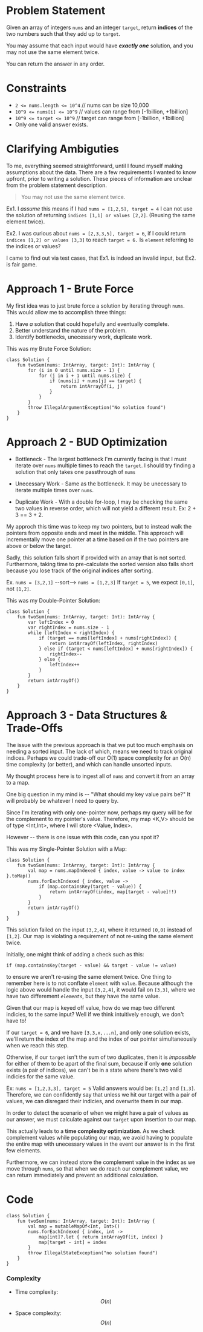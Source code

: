 # Problem Statement
Given an array of integers `nums` and an integer `target`, return **indices** of the two numbers such that they add up to `target`.

You may assume that each input would have ***exactly one*** solution, and you may not use the same element twice.

You can return the answer in any order.

# Constraints
- `2 <= nums.length <= 10^4` // nums can be size 10,000
- `10^9 <= nums[i] <= 10^9` // values can range from [-1billion, +1billion]
- `10^9 <= target <= 10^9` // target can range from [-1billion, +1billion]
- Only one valid answer exists.

# Clarifying Ambiguties
<!-- Describe your first thoughts on how to solve this problem. -->
To me, everything seemed straightforward, until I found myself making assumptions about the data. There are a few requirements I wanted to know upfront, prior to writing a solution. These pieces of information are unclear from the problem statement description.

> You may not use the same element twice.

Ex1. I *assume* this means if I had `nums = [1,2,5], target = 4` I can not use the solution of returning `indices [1,1] or values [2,2]`. (Reusing the same element twice).

Ex2. I was curious about `nums = [2,3,3,5], target = 6`, if I could return `indices [1,2] or values [3,3]` to reach `target = 6.` Is `element` referring to the indices or values? 

I came to find out via test cases, that Ex1. is indeed an invalid input, but Ex2. is fair game.

# Approach 1 - Brute Force
My first idea was to just brute force a solution by iterating through `nums`. This would allow me to accomplish three things:

1. Have *a* solution that could hopefully and eventually complete.
2. Better understand the nature of the problem.
3. Identify bottlenecks, unecessary work, duplicate work.

This was my Brute Force Solution:
```
class Solution {
    fun twoSum(nums: IntArray, target: Int): IntArray {
        for (i in 0 until nums.size - 1) {
            for (j in i + 1 until nums.size) {
                if (nums[i] + nums[j] == target) {
                    return intArrayOf(i, j)
                }
            }
        }
        throw IllegalArgumentException("No solution found")
    }
}
```

# Approach 2 - BUD Optimization

- Bottleneck - The largest bottleneck I'm currently facing is that I must iterate over `nums` multiple times to reach the `target`. I should try finding a solution that only takes one passthrough of `nums`

- Unecessary Work - Same as the bottleneck. It may be unecessary to iterate multiple times over `nums`.

- Duplicate Work - With a double for-loop, I may be checking the same two values in reverse order, which will not yield a different result. Ex: 2 + 3 == 3 + 2.


My approch this time was to keep my two pointers, but to instead walk the pointers from opposite ends and meet in the middle. This approach will incrementally move one pointer at a time based on if the two pointers are above or below the target.

Sadly, this solution falls short if provided with an array that is not sorted. Furthermore, taking time to pre-calculate the sorted version also falls short because you lose track of the original indices after sorting.

Ex. `nums = [3,2,1]` --sort--> `nums = [1,2,3]`
If `target = 5`, we expect `[0,1]`, not `[1,2]`.

This was my Double-Pointer Solution:
```
class Solution {
    fun twoSum(nums: IntArray, target: Int): IntArray {
        var leftIndex = 0
        var rightIndex = nums.size - 1
        while (leftIndex < rightIndex) {
            if (target == nums[leftIndex] + nums[rightIndex]) {
                return intArrayOf(leftIndex, rightIndex)
            } else if (target < nums[leftIndex] + nums[rightIndex]) {
                rightIndex--
            } else {
                leftIndex++
            }
        }
        return intArrayOf()
    }
}
```

# Approach 3 - Data Structures & Trade-Offs

The issue with the previous approach is that we put too much emphasis on needing a sorted input. The lack of which, means we need to track original indices. Perhaps we could trade-off our O(1) space complexity for an O(n) time complexity (or better), and which can handle unsorted inputs.

My thought process here is to ingest all of `nums` and convert it from an array to a map. 

One big question in my mind is -- "What should my key value pairs be?"
It will probably be whatever I need to query by. 

Since I'm iterating with only one-pointer now, perhaps my query will be for the complement to my pointer's value. Therefore, my map <K,V> should be of type <Int,Int>, where I will store <Value, Index>.

However -- there is one issue with this code, can you spot it?

This was my Single-Pointer Solution with a Map:
```
class Solution {
    fun twoSum(nums: IntArray, target: Int): IntArray {
        val map = nums.mapIndexed { index, value -> value to index }.toMap()
        nums.forEachIndexed { index, value ->
            if (map.containsKey(target - value)) {
                return intArrayOf(index, map[target - value]!!)
            }
        }
        return intArrayOf()
    }
}
```

This solution failed on the input `[3,2,4]`, where it returned `[0,0]` instead of `[1,2]`. Our map is violating a requirement of not re-using the same element twice.

Initially, one might think of adding a check such as this:
```
if (map.containsKey(target - value) && target - value != value)
```
to ensure we aren't re-using the same element twice. One thing to remember here is to not conflate `element` with `value`. Because although the logic above would handle the input `[3,2,4]`, it would fail on `[3,3]`, where we have two differement *`elements`*, but they have the same value. 

Given that our map is keyed off value, how do we map two different indicies, to the same input? Well if we think intuitively enough, we don't have to! 

If our `target = 6`, and we have `[3,3,x,...n]`, and only one solution exists, we'll return the index of the map and the index of our pointer simultaneously when we reach this step.

Otherwise, if our `target` isn't the sum of two duplicates, then it is *impossible* for either of them to be apart of the final sum, because if only **one** solution exists (a pair of indices), we can't be in a state where there's two valid indicies for the same value.

Ex: `nums = [1,2,3,3], target = 5`
Valid answers would be: `[1,2]` and `[1,3]`. 
Therefore, we can confidently say that unless we hit our target with a pair of values, we can disregard their indicies, and overwrite them in our map.

In order to detect the scenario of when we might have a pair of values as our answer, we must calculate against our `target` upon insertion to our map.

This actually leads to a **time complexity optimization**. As we check complement values while populating our map, we avoid having to populate the entire map with unecessary values in the event our answer is in the first few elements. 

Furthermore, we can instead store the complement value in the index as we move through `nums`, so that when we do reach our complement value, we can return immediately and prevent an additional calculation.

# Code
```
class Solution {
    fun twoSum(nums: IntArray, target: Int): IntArray {
        val map = mutableMapOf<Int, Int>()
        nums.forEachIndexed { index, int -> 
            map[int]?.let { return intArrayOf(it, index) }
            map[target - int] = index   
        }
        throw IllegalStateException("no solution found")
    }
}
```

### Complexity
- Time complexity: $$O(n)$$
<!-- Add your time complexity here, e.g. $$O(n)$$ -->

- Space complexity: $$O(n)$$
<!-- Add your space complexity here, e.g. $$O(n)$$ -->
